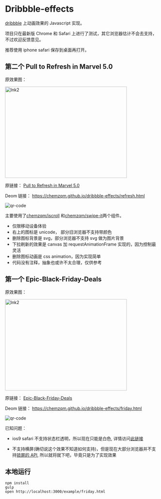 # Dribbble-effects

[dribbble](https://dribbble.com/) 上动画效果的 Javascript 实现。

项目只在最新版 Chrome 和 Safari 上进行了测试，其它浏览器估计不会去支持，不过欢迎反馈意见。

推荐使用 iphone safari 保存到桌面再打开。

## 第二个 Pull to Refresh in Marvel 5.0

原效果图：

<img width="400px" height="300px" src="https://d13yacurqjgara.cloudfront.net/users/8256/screenshots/2369618/pulltorefresh.gif" alt="Ink2">

原链接： [Pull to Refresh in Marvel 5.0](https://dribbble.com/shots/2369618-Pull-to-Refresh-in-Marvel-5-0)

Deom 链接： https://chemzqm.github.io/dribbble-effects/refresh.html

![qr-code](https://cloud.githubusercontent.com/assets/251450/11611081/85ec8cd2-9bf6-11e5-81cd-1517adb557c4.png)

主要使用了[chemzqm/iscroll](https://github.com/chemzqm/iscroll) 和[chemzqm/swipe-it](https://github.com/chemzqm/swipe-it)两个组件。

* 仅限移动设备体验
* 右上的图标是 unicode， 部分旧浏览器不支持带颜色
* 删除图标背景是 svg，部分浏览器不支持 svg 做为图片背景
* 下拉刷新的效果是 canvas 加 requestAnimationFrame 实现的，因为控制最灵活
* 删除图标动画是 css animation，因为实现简单
* 代码没有注释，抽象也或许不太合理，仅供参考


## 第一个 Epic-Black-Friday-Deals

原效果图：

<img width="400px" height="300px" src="https://d13yacurqjgara.cloudfront.net/users/107759/screenshots/2372734/ink2.gif" alt="Ink2">

原链接： [Epic-Black-Friday-Deals](https://dribbble.com/shots/2372734-Epic-Black-Friday-Deals)

Deom 链接： https://chemzqm.github.io/dribbble-effects/friday.html

![qr-code](https://cloud.githubusercontent.com/assets/251450/11446265/4a7bb3fe-956f-11e5-8de5-918b6bca4628.png)


已知问题：

* ios9 safari 不支持状态栏透明，所以现在只能是白色, 详情访问[此链接](https://forums.developer.apple.com/thread/9819)

* 不支持横屏(确切说这个效果不知道如何支持)，但是现在大部分浏览器并不支持[锁屏的 API](https://developer.mozilla.org/en-US/docs/Web/API/Screen/lockOrientation), 所以就将就下吧，毕竟只是为了实现效果

## 本地运行

    npm install
    gulp
    open http://localhost:3000/example/friday.html
